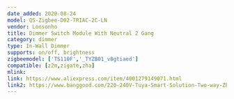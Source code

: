 ```yaml
---
date_added: 2020-08-24
model: QS-Zigbee-D02-TRIAC-2C-LN
vendor: Lonsonho
title: Dimmer Switch Module With Neutral 2 Gang 
category: dimmer
type: In-Wall Dimmer
supports: on/off, brightness
zigbeemodel: ['TS110F','_TYZB01_v8gtiaed']
compatible: [z2m,zigate,zha]
mlink: 
link: https://www.aliexpress.com/item/4001279149071.html
link2: https://www.banggood.com/220-240V-Tuya-Smart-Solution-Two-way-ZB-Dimming-Switch-Smart-Home-Modification-Module-p-1790203.html
---
```

